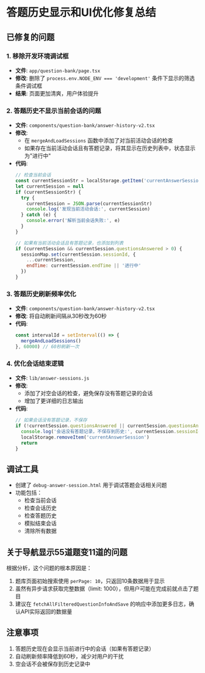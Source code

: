 # 答题历史显示和UI优化修复总结

## 已修复的问题

### 1. 移除开发环境调试框
- **文件**: `app/question-bank/page.tsx`
- **修改**: 删除了 `process.env.NODE_ENV === 'development'` 条件下显示的筛选条件调试框
- **结果**: 页面更加清爽，用户体验提升

### 2. 答题历史不显示当前会话的问题
- **文件**: `components/question-bank/answer-history-v2.tsx`
- **修改**: 
  - 在 `mergeAndLoadSessions` 函数中添加了对当前活动会话的检查
  - 如果存在当前活动会话且有答题记录，将其显示在历史列表中，状态显示为"进行中"
- **代码**:
  ```javascript
  // 检查当前会话
  const currentSessionStr = localStorage.getItem('currentAnswerSession')
  let currentSession = null
  if (currentSessionStr) {
    try {
      currentSession = JSON.parse(currentSessionStr)
      console.log('发现当前活动会话:', currentSession)
    } catch (e) {
      console.error('解析当前会话失败:', e)
    }
  }
  
  // 如果有当前活动会话且有答题记录，也添加到列表
  if (currentSession && currentSession.questionsAnswered > 0) {
    sessionMap.set(currentSession.sessionId, {
      ...currentSession,
      endTime: currentSession.endTime || '进行中'
    })
  }
  ```

### 3. 答题历史刷新频率优化
- **文件**: `components/question-bank/answer-history-v2.tsx`
- **修改**: 将自动刷新间隔从30秒改为60秒
- **代码**: 
  ```javascript
  const intervalId = setInterval(() => {
    mergeAndLoadSessions()
  }, 60000) // 60秒刷新一次
  ```

### 4. 优化会话结束逻辑
- **文件**: `lib/answer-sessions.js`
- **修改**: 
  - 添加了对空会话的检查，避免保存没有答题记录的会话
  - 增加了更详细的日志输出
- **代码**:
  ```javascript
  // 如果会话没有答题记录，不保存
  if (!currentSession.questionsAnswered || currentSession.questionsAnswered === 0) {
    console.log('会话没有答题记录，不保存到历史:', currentSession.sessionId)
    localStorage.removeItem('currentAnswerSession')
    return
  }
  ```

## 调试工具
- 创建了 `debug-answer-session.html` 用于调试答题会话相关问题
- 功能包括：
  - 检查当前会话
  - 检查会话历史
  - 检查答题历史
  - 模拟结束会话
  - 清除所有数据

## 关于导航显示55道题变11道的问题
根据分析，这个问题的根本原因是：
1. 题库页面初始搜索使用 `perPage: 10`，只返回10条数据用于显示
2. 虽然有异步请求获取完整数据（limit: 1000），但用户可能在完成前就点击了题目
3. 建议在 `fetchAllFilteredQuestionInfoAndSave` 的响应中添加更多日志，确认API实际返回的数据量

## 注意事项
1. 答题历史现在会显示当前进行中的会话（如果有答题记录）
2. 自动刷新频率降低到60秒，减少对用户的干扰
3. 空会话不会被保存到历史记录中